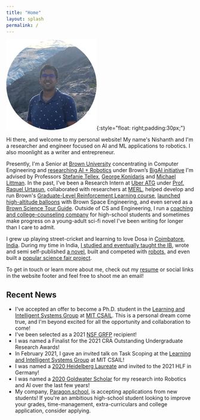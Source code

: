 ```yaml
---
title: "Home"
layout: splash
permalink: /
---
```



![Me](/images/me_circle.png){:style="float: right;padding:30px;"}

Hi there, and welcome to my personal website! My name's Nishanth and I'm a researcher and engineer focused on AI and ML applications to robotics. I also moonlight as a writer and entrepreneur.

Presently, I'm a Senior at [Brown University](https://www.brown.edu/) concentrating in Computer Engineering and [researching AI + Robotics](https://nishanthjkumar.com/research/) under Brown’s [BigAI initiative](http://bigai.cs.brown.edu/) I'm advised by Professors [Stefanie Tellex](https://cs.brown.edu/people/stellex/), [George Konidaris](http://cs.brown.edu/people/gdk/) and [Michael Littman](http://cs.brown.edu/~mlittman/). In the past, I've been a Research Intern at [Uber ATG](https://www.uber.com/ca/en/atg/research-and-development/) under [Prof. Raquel Urtasun](http://www.cs.toronto.edu/~urtasun/), collaborated with researchers at [MERL](https://www.merl.com/research/), helped develop and run Brown's [Graduate-Level Reinforcement Learning course](http://cs.brown.edu/courses/cs2951f/), [launched high-altitude balloons](https://brownspace.org/rd/) with Brown Space Engineering, and even served as a [Brown Science Tour Guide](https://www.brown.edu/admission/undergraduate/visit/physical-sciences-tour). Outside of CS and Engineering, I run a [coaching and college-counseling company](https://www.paragon.school/) for high-school students and sometimes make progress on a young-adult sci-fi novel I've been writing for longer than I care to admit.

I grew up playing street-cricket and learning to love Dosa in [Coimbatore, India](https://www.google.com/maps/place/Coimbatore,+Tamil+Nadu,+India/@11.0116773,76.8268011,11z/data=!3m1!4b1!4m5!3m4!1s0x3ba859af2f971cb5:0x2fc1c81e183ed282!8m2!3d11.0168445!4d76.9558321). During my time in India, [I studied and eventually taught the IB](http://tipskovai.com/news-events/maths-geek-nishanth-kumar/), wrote and semi self-published [a novel](https://books.google.com/books/about/The_Book_of_the_Heavens.html?id=U_AKZPObpxsC), built and competed with [robots](https://www.thehindu.com/news/cities/Coimbatore/coimbatore-students-bag-award-in-robotics-contest/article7258141.ece), and even built a [popular science fair project](https://www.youtube.com/watch?v=QvA7EftdSak).

To get in touch or learn more about me, check out my [resume](/misc_files/Nishanth_Resume.pdf) or social links in the website footer and feel free to shoot me an email!

## Recent News
* I've accepted an offer to become a Ph.D. student in the [Learning and Intelligent Systems Group](https://lis.csail.mit.edu/) at [MIT CSAIL](https://www.csail.mit.edu/). This is a personal dream come true, and I'm beyond excited for all the opportunity and collaboration to come!
* I've been selected as a 2021 [NSF GRFP](https://engineering.brown.edu/news/2021-03-29/nsf-graduate-research-award) recipient!
* I was named a Finalist for the 2021 CRA Outstanding Undergraduate Research Awards!
* In February 2021, I gave an invited talk on Task Scoping at the [Learning and Intelligent Systems Group](https://lis.csail.mit.edu/) at MIT CSAIL!
* I was named a [2020 Heidelberg Laureate](https://www.heidelberg-laureate-forum.org/) and invited to the 2021 HLF in Germany!
* I was named a [2020 Goldwater Scholar](https://goldwater.scholarsapply.org/) for my research into Robotics and AI over the last few years!
* My company, [Paragon.school](https://www.paragon.school/), is accepting applications from new students! If you're an ambitious high-school student looking to improve your grades, time-management, extra-curriculars and college application, consider applying.
